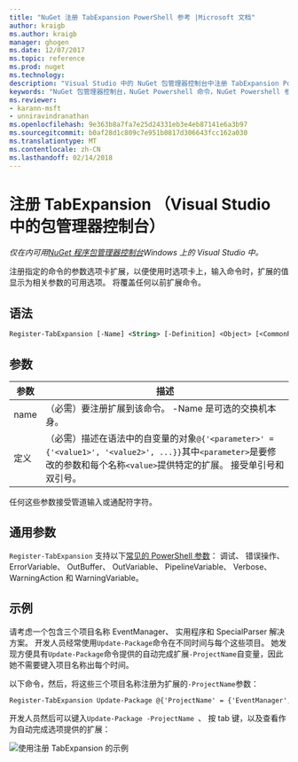 ```yaml
---
title: "NuGet 注册 TabExpansion PowerShell 参考 |Microsoft 文档"
author: kraigb
ms.author: kraigb
manager: ghogen
ms.date: 12/07/2017
ms.topic: reference
ms.prod: nuget
ms.technology: 
description: "Visual Studio 中的 NuGet 包管理器控制台中注册 TabExpansion PowerShell 命令参考。"
keywords: "NuGet 包管理器控制台，NuGet Powershell 命令，NuGet Powershell 参考，注册 TabExpansion"
ms.reviewer:
- karann-msft
- unniravindranathan
ms.openlocfilehash: 9e363b8a7fa7e25d24331eb3e4eb87141e6a3b97
ms.sourcegitcommit: b0af28d1c809c7e951b0817d306643fcc162a030
ms.translationtype: MT
ms.contentlocale: zh-CN
ms.lasthandoff: 02/14/2018
---
```

# <a name="register-tabexpansion-package-manager-console-in-visual-studio"></a>注册 TabExpansion （Visual Studio 中的包管理器控制台）

*仅在内可用[NuGet 程序包管理器控制台](package-manager-console.md)Windows 上的 Visual Studio 中。*

注册指定的命令的参数选项卡扩展，以便使用时选项卡上，输入命令时，扩展的值显示为相关参数的可用选项。 将覆盖任何以前扩展命令。

## <a name="syntax"></a>语法

```ps
Register-TabExpansion [-Name] <String> [-Definition] <Object> [<CommonParameters>]
```

## <a name="parameters"></a>参数

| 参数 | 描述 |
| --- | --- |
| name | （必需）要注册扩展到该命令。 -Name 是可选的交换机本身。 |
| 定义 | （必需）描述在语法中的自变量的对象`@{'<parameter>' = {'<value1>', '<value2>', ...}}`其中`<parameter>`是要修改的参数和每个名称`<value>`提供特定的扩展。 接受单引号和双引号。 |

任何这些参数接受管道输入或通配符字符。

## <a name="common-parameters"></a>通用参数

`Register-TabExpansion` 支持以下[常见的 PowerShell 参数](http://go.microsoft.com/fwlink/?LinkID=113216)： 调试、 错误操作、 ErrorVariable、 OutBuffer、 OutVariable、 PipelineVariable、 Verbose、 WarningAction 和 WarningVariable。

## <a name="examples"></a>示例

请考虑一个包含三个项目名称 EventManager、 实用程序和 SpecialParser 解决方案。 开发人员经常使用`Update-Package`命令在不同时间与每个这些项目。 她发现方便具有`Update-Package`命令提供的自动完成扩展`-ProjectName`自变量，因此她不需要键入项目名称出每个时间。 

以下命令，然后，将这些三个项目名称注册为扩展的`-ProjectName`参数：

```ps
Register-TabExpansion Update-Package @{'ProjectName' = {'EventManager', 'Utilities', 'SpecialParser'}}    
```

开发人员然后可以键入`Update-Package -ProjectName `、 按 tab 键，以及查看作为自动完成选项提供的扩展：

![使用注册 TabExpansion 的示例](media/Register-TabExpansion-Example.png)
